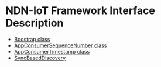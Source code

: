 NDN-IoT Framework Interface Description
=====================

* [Boostrap class](https://github.com/remap/ndn-flow/blob/master/design/docs/bootstrap.rst)
* [AppConsumerSequenceNumber class](https://github.com/remap/ndn-flow/blob/master/design/docs/app-consumer-sequence-number.rst)
* [AppConsumerTimestamp class](https://github.com/remap/ndn-flow/blob/master/design/docs/app-consumer-timestamp.rst)
* [SyncBasedDiscovery](https://github.com/remap/ndn-flow/blob/master/design/docs/sync-based-discovery.rst)